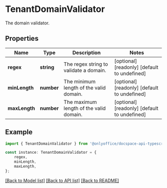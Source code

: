 # TenantDomainValidator

The domain validator.

## Properties

Name | Type | Description | Notes
------------ | ------------- | ------------- | -------------
**regex** | **string** | The regex string to validate a domain. | [optional] [readonly] [default to undefined]
**minLength** | **number** | The minimum length of the valid domain. | [optional] [readonly] [default to undefined]
**maxLength** | **number** | The maximum length of the valid domain. | [optional] [readonly] [default to undefined]

## Example

```typescript
import { TenantDomainValidator } from '@onlyoffice/docspace-api-typescript';

const instance: TenantDomainValidator = {
    regex,
    minLength,
    maxLength,
};
```

[[Back to Model list]](../README.md#documentation-for-models) [[Back to API list]](../README.md#documentation-for-api-endpoints) [[Back to README]](../README.md)
